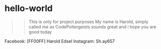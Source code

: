 # hello-world

 >> This is only for project purposes
 >> My name is Harold, simply called me as CodePoltergeists sounds great and i hope you are good today
 
 Facebook: [FF00FF] Harold Edsel
 Instagram: Sh.ay657
